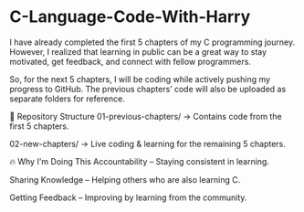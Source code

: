 # C-Language-Code-With-Harry

I have already completed the first 5 chapters of my C programming journey. However, I realized that learning in public can be a great way to stay motivated, get feedback, and connect with fellow programmers.

So, for the next 5 chapters, I will be coding while actively pushing my progress to GitHub. The previous chapters’ code will also be uploaded as separate folders for reference.

📂 Repository Structure
01-previous-chapters/ → Contains code from the first 5 chapters.

02-new-chapters/ → Live coding & learning for the remaining 5 chapters.

🔥 Why I'm Doing This
Accountability – Staying consistent in learning.

Sharing Knowledge – Helping others who are also learning C.

Getting Feedback – Improving by learning from the community.
